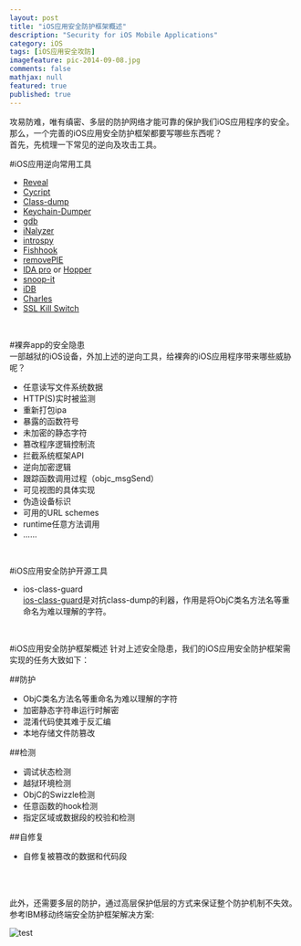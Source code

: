 ```yaml
---
layout: post
title: "iOS应用安全防护框架概述"
description: "Security for iOS Mobile Applications"
category: iOS
tags: [iOS应用安全攻防]
imagefeature: pic-2014-09-08.jpg
comments: false
mathjax: null
featured: true
published: true
---
```



攻易防难，唯有缜密、多层的防护网络才能可靠的保护我们iOS应用程序的安全。那么，一个完善的iOS应用安全防护框架都要写哪些东西呢？
<br>
首先，先梳理一下常见的逆向及攻击工具。  

#iOS应用逆向常用工具
* [Reveal](http://blog.csdn.net/yiyaaixuexi/article/details/18220875)
* [Cycript](http://blog.csdn.net/yiyaaixuexi/article/details/18317819)
* [Class-dump](http://blog.csdn.net/yiyaaixuexi/article/details/18353423)
* [Keychain-Dumper](http://blog.csdn.net/yiyaaixuexi/article/details/18404343)
* [gdb](http://blog.csdn.net/yiyaaixuexi/article/details/18520053)
* [iNalyzer](http://blog.csdn.net/yiyaaixuexi/article/details/18968125)
* [introspy](http://blog.csdn.net/yiyaaixuexi/article/details/18985131)
* [Fishhook](http://blog.csdn.net/yiyaaixuexi/article/details/19094765)
* [removePIE](http://blog.csdn.net/yiyaaixuexi/article/details/20391001)
* [IDA pro](https://www.hex-rays.com/index.shtml) or [Hopper](http://www.hopperapp.com/)
* [snoop-it](https://code.google.com/p/snoop-it/)
* [iDB](https://github.com/dmayer/idb)
* [Charles](http://www.charlesproxy.com/)
* [SSL Kill Switch](https://github.com/iSECPartners/ios-ssl-kill-switch)  

<br>

#裸奔app的安全隐患  
一部越狱的iOS设备，外加上述的逆向工具，给裸奔的iOS应用程序带来哪些威胁呢？ 
 
* 任意读写文件系统数据
* HTTP(S)实时被监测
* 重新打包ipa
* 暴露的函数符号
* 未加密的静态字符
* 篡改程序逻辑控制流
* 拦截系统框架API
* 逆向加密逻辑
* 跟踪函数调用过程（objc_msgSend）
* 可见视图的具体实现
* 伪造设备标识
* 可用的URL schemes
* runtime任意方法调用
* ……

<br>


#iOS应用安全防护开源工具
* ios-class-guard  
[ios-class-guard](https://github.com/Polidea/ios-class-guard)是对抗class-dump的利器，作用是将ObjC类名方法名等重命名为难以理解的字符。  

<br>

#iOS应用安全防护框架概述
针对上述安全隐患，我们的iOS应用安全防护框架需实现的任务大致如下：

##防护  
* ObjC类名方法名等重命名为难以理解的字符
* 加密静态字符串运行时解密
* 混淆代码使其难于反汇编
* 本地存储文件防篡改

##检测  
* 调试状态检测
* 越狱环境检测
* ObjC的Swizzle检测
* 任意函数的hook检测
* 指定区域或数据段的校验和检测

##自修复  
* 自修复被篡改的数据和代码段

<br>
<br>
   
此外，还需要多层的防护，通过高层保护低层的方式来保证整个防护机制不失效。   
参考IBM移动终端安全防护框架解决方案:
<div>
<img src="{{site.url}}/images/1410161600_5555.jpg" alt="test" itemprop="image" class="post-avatar img-responsive"/>
</div>
